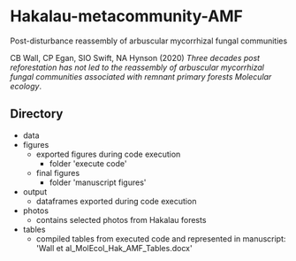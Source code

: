 # Hakalau-metacommunity-AMF
Post-disturbance reassembly of arbuscular mycorrhizal fungal communities  
  
CB Wall, CP Egan, SIO Swift, NA Hynson (2020) *Three decades post reforestation has not led to the reassembly of arbuscular mycorrhizal fungal communities associated with remnant primary forests* *Molecular ecology*.  
  
## Directory
- data
- figures  
  - exported figures during code execution 
      - folder 'execute code'
  - final figures 
      - folder 'manuscript figures'  
- output  
  - dataframes exported during code execution  
- photos  
  - contains selected photos from Hakalau forests
- tables
  - compiled tables from executed code and represented in manuscript: 'Wall et al_MolEcol_Hak_AMF_Tables.docx'





